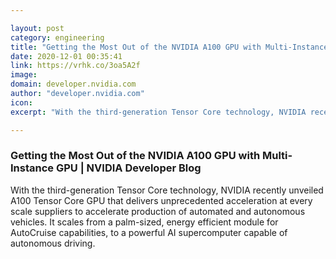 ```yaml
---

layout: post
category: engineering
title: "Getting the Most Out of the NVIDIA A100 GPU with Multi-Instance GPU"
date: 2020-12-01 00:35:41
link: https://vrhk.co/3oa5A2f
image: 
domain: developer.nvidia.com
author: "developer.nvidia.com"
icon: 
excerpt: "With the third-generation Tensor Core technology, NVIDIA recently unveiled A100 Tensor Core GPU that delivers unprecedented acceleration at every scale suppliers to accelerate production of automated and autonomous vehicles. It scales from a palm-sized, energy efficient module for AutoCruise capabilities, to a powerful AI supercomputer capable of autonomous driving."

---
```


### Getting the Most Out of the NVIDIA A100 GPU with Multi-Instance GPU | NVIDIA Developer Blog

With the third-generation Tensor Core technology, NVIDIA recently unveiled A100 Tensor Core GPU that delivers unprecedented acceleration at every scale suppliers to accelerate production of automated and autonomous vehicles. It scales from a palm-sized, energy efficient module for AutoCruise capabilities, to a powerful AI supercomputer capable of autonomous driving.